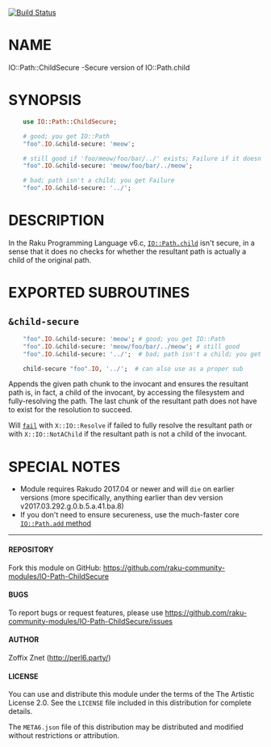 [![Build Status](https://travis-ci.org/zoffixznet/perl6-IO-Path-ChildSecure.svg)](https://travis-ci.org/zoffixznet/perl6-IO-Path-ChildSecure)

# NAME

IO::Path::ChildSecure -Secure version of IO::Path.child

# SYNOPSIS

```raku
    use IO::Path::ChildSecure;

    # good; you get IO::Path
    "foo".IO.&child-secure: 'meow';

    # still good if 'foo/meow/foo/bar/../' exists; Failure if it doesn't
    "foo".IO.&child-secure: 'meow/foo/bar/../meow';

    # bad; path isn't a child; you get Failure
    "foo".IO.&child-secure: '../';
```

# DESCRIPTION

In the Raku Programming Language v6.c,
[`IO::Path.child`](https://docs.raku.org/type/IO::Path#method_child) isn't
secure, in a sense that it does no checks for whether the resultant path is
actually a child of the original path.

# EXPORTED SUBROUTINES

## `&child-secure`

```raku
    "foo".IO.&child-secure: 'meow'; # good; you get IO::Path
    "foo".IO.&child-secure: 'meow/foo/bar/../meow'; # still good
    "foo".IO.&child-secure: '../';  # bad; path isn't a child; you get Failure

    child-secure "foo".IO, '../';  # can also use as a proper sub
```

Appends the given path chunk to the invocant and ensures the resultant path
is, in fact, a child of the invocant, by accessing the filesystem and
fully-resolving the path. The last chunk of the resultant path does not have
to exist for the resolution to succeed.

Will [`fail`](https://docs.raku.org/routine/fail) with `X::IO::Resolve` if
failed to fully resolve the resultant path
or with `X::IO::NotAChild` if the resultant path is not a child of the invocant.

# SPECIAL NOTES

- Module requires Rakudo 2017.04 or newer and will `die` on earlier versions
  (more specifically, anything earlier than dev version
    v2017.03.292.g.0.b.5.a.41.ba.8)
- If you don't need to ensure secureness, use the much-faster core
  [`IO::Path.add` method](https://docs.raku.org/type/IO::Path#method_add)

----

#### REPOSITORY

Fork this module on GitHub:
https://github.com/raku-community-modules/IO-Path-ChildSecure

#### BUGS

To report bugs or request features, please use
https://github.com/raku-community-modules/IO-Path-ChildSecure/issues

#### AUTHOR

Zoffix Znet (http://perl6.party/)

#### LICENSE

You can use and distribute this module under the terms of the
The Artistic License 2.0. See the `LICENSE` file included in this
distribution for complete details.

The `META6.json` file of this distribution may be distributed and modified
without restrictions or attribution.
